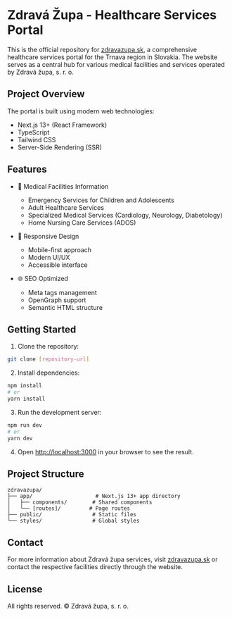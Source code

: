# Zdravá Župa - Healthcare Services Portal

This is the official repository for [zdravazupa.sk](https://zdravazupa.sk), a comprehensive healthcare services portal for the Trnava region in Slovakia. The website serves as a central hub for various medical facilities and services operated by Zdravá župa, s. r. o.

## Project Overview

The portal is built using modern web technologies:
- Next.js 13+ (React Framework)
- TypeScript
- Tailwind CSS
- Server-Side Rendering (SSR)

## Features

- 🏥 Medical Facilities Information
  - Emergency Services for Children and Adolescents
  - Adult Healthcare Services
  - Specialized Medical Services (Cardiology, Neurology, Diabetology)
  - Home Nursing Care Services (ADOS)

- 📱 Responsive Design
  - Mobile-first approach
  - Modern UI/UX
  - Accessible interface

- 🌐 SEO Optimized
  - Meta tags management
  - OpenGraph support
  - Semantic HTML structure

## Getting Started

1. Clone the repository:
```bash
git clone [repository-url]
```

2. Install dependencies:
```bash
npm install
# or
yarn install
```

3. Run the development server:
```bash
npm run dev
# or
yarn dev
```

4. Open [http://localhost:3000](http://localhost:3000) in your browser to see the result.

## Project Structure

```
zdravazupa/
├── app/                    # Next.js 13+ app directory
│   ├── components/        # Shared components
│   └── [routes]/         # Page routes
├── public/                # Static files
└── styles/                # Global styles
```

## Contact

For more information about Zdravá župa services, visit [zdravazupa.sk](https://zdravazupa.sk) or contact the respective facilities directly through the website.

## License

All rights reserved. © Zdravá župa, s. r. o.
